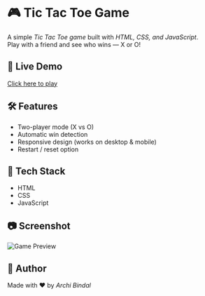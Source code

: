 # 🎮 Tic Tac Toe Game

A simple *Tic Tac Toe game* built with *HTML, CSS, and JavaScript*.  
Play with a friend and see who wins — X or O!

## 🚀 Live Demo
[Click here to play](https://codewitharchi.github.io/Tic-Tac-Toe/)

## 🛠 Features
- Two-player mode (X vs O)
- Automatic win detection
- Responsive design (works on desktop & mobile)
- Restart / reset option

## 📂 Tech Stack
- HTML
- CSS
- JavaScript

## 📷 Screenshot
![Game Preview](screenshot.png)

## 🙌 Author
Made with ❤ by *Archi Bindal*

